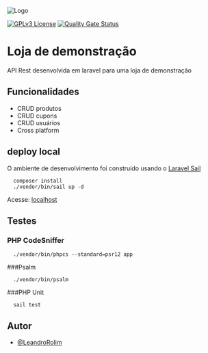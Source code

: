 ![Logo](https://banners.beyondco.de/Loja%20demonstra%C3%A7%C3%A3o.jpeg?theme=dark&packageManager=&packageName=LeandroRolim%2Floja-simples&pattern=hideout&style=style_2&description=API+Rest+em+Laravel&md=1&showWatermark=1&fontSize=100px&images=https%3A%2F%2Flaravel.com%2Fimg%2Flogomark.min.svg)

[![GPLv3 License](https://img.shields.io/badge/License-GPL%20v3-yellow.svg)](https://opensource.org/licenses/)
[![Quality Gate Status](https://sonarcloud.io/api/project_badges/measure?project=LeandroRolim_loja-simples&metric=alert_status)](https://sonarcloud.io/dashboard?id=LeandroRolim_loja-simples)

# Loja de demonstração

API Rest desenvolvida em laravel para uma loja de demonstração

## Funcionalidades

- CRUD produtos
- CRUD cupons
- CRUD usuários
- Cross platform

## deploy local
O ambiente de desenvolvimento foi construído usando o [Laravel Sail](https://laravel.com/docs/8.x/sail)
```shell
  composer install
  ./vendor/bin/sail up -d
```
Acesse: [localhost](http://localhost)

## Testes

### PHP CodeSniffer
```shell
  ./vendor/bin/phpcs --standard=psr12 app
```

###Psalm
```shell
  ./vendor/bin/psalm
```

###PHP Unit
```shell
  sail test
```

## Autor

- [@LeandroRolim](https://www.github.com/LeandroRolim)

[http://localhost]: http://localhost

[Laravel]: https://laravel.com/docs/8.x/sail
